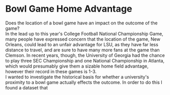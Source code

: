 # Bowl Game Home Advantage
Does the location of a bowl game have an impact on the outcome of the game?
\
In the lead up to this year's College Football National Championship Game, many people have expressed concern that the location of the game, New Orleans, could lead to an unfair advantage for LSU, as they have far less distance to travel, and are sure to have many more fans at the game than Clemson. In recent years, though, the University of Georgia had the chance to play three SEC Championship and one National Championship in Atlanta, which would presumably give them a sizable home field advantage, however their record in these games is 1-3. \
I wanted to investigate the historical basis for whether a university's proximity to a bowl game actually effects the outcome. In order to do this I found a dataset that 
